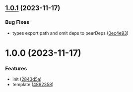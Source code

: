 ## [1.0.1](https://github.com/x-wink/sql-builder/compare/v1.0.0...v1.0.1) (2023-11-17)

### Bug Fixes

-   types export path and omit deps to peerDeps ([0ec4e93](https://github.com/x-wink/sql-builder/commit/0ec4e93dfb02501dd781be3d6f0d11780baeaf6c))

# 1.0.0 (2023-11-17)

### Features

-   init ([2843d5a](https://github.com/x-wink/sql-builder/commit/2843d5a8db60f2278044c7823eafb7ed44125eb7))
-   template ([4862358](https://github.com/x-wink/sql-builder/commit/4862358c51de3df9278781101cdd4584825d9fba))
